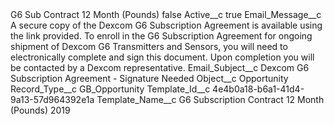 <?xml version="1.0" encoding="UTF-8"?>
<CustomMetadata xmlns="http://soap.sforce.com/2006/04/metadata" xmlns:xsi="http://www.w3.org/2001/XMLSchema-instance" xmlns:xsd="http://www.w3.org/2001/XMLSchema">
    <label>G6 Sub Contract 12 Month (Pounds)</label>
    <protected>false</protected>
    <values>
        <field>Active__c</field>
        <value xsi:type="xsd:boolean">true</value>
    </values>
    <values>
        <field>Email_Message__c</field>
        <value xsi:type="xsd:string">A secure copy of the Dexcom G6 Subscription Agreement is available using the link provided. To enroll in the G6 Subscription Agreement for ongoing shipment of Dexcom G6 Transmitters and Sensors, you will need to electronically complete and sign this document. Upon completion you will be contacted by a Dexcom representative.</value>
    </values>
    <values>
        <field>Email_Subject__c</field>
        <value xsi:type="xsd:string">Dexcom G6 Subscription Agreement - Signature Needed</value>
    </values>
    <values>
        <field>Object__c</field>
        <value xsi:type="xsd:string">Opportunity</value>
    </values>
    <values>
        <field>Record_Type__c</field>
        <value xsi:type="xsd:string">GB_Opportunity</value>
    </values>
    <values>
        <field>Template_Id__c</field>
        <value xsi:type="xsd:string">4e4b0a18-b6a1-41d4-9a13-57d964392e1a</value>
    </values>
    <values>
        <field>Template_Name__c</field>
        <value xsi:type="xsd:string">G6 Subscription Contract 12 Month (Pounds) 2019</value>
    </values>
</CustomMetadata>

